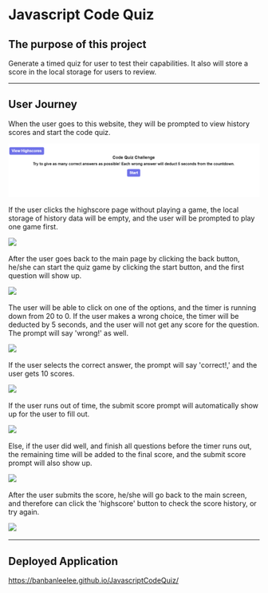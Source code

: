 # Javascript Code Quiz

## The purpose of this project
Generate a timed quiz for user to test their capabilities. It also will store a score in the local storage for users to review.

------
## User Journey
When the user goes to this website, they will be prompted to view history scores and start the code quiz.

![](./asset/image/step1.png)

If the user clicks the highscore page without playing a game, the local storage of history data will be empty, and the user will be prompted to play one game first.

![](./asset/image/step2.png")

After the user goes back to the main page by clicking the back button, he/she can start the quiz game by clicking the start button, and the first question will show up.

![](./asset/image/step3.png")

The user will be able to click on one of the options, and the timer is running down from 20 to 0. If the user makes a wrong choice, the timer will be deducted by 5 seconds, and the user will not get any score for the question. The prompt will say 'wrong!' as well. 

![](./asset/image/step4.png")

If the user selects the correct answer, the prompt will say 'correct!,' and the user gets 10 scores. 

![](./asset/image/step5.png")

If the user runs out of time, the submit score prompt will automatically show up for the user to fill out.

![](./asset/image/step6.png")

Else, if the user did well, and finish all questions before the timer runs out, the remaining time will be added to the final score, and the submit score prompt will also show up.

![](./asset/image/step7.png")

After the user submits the score, he/she will go back to the main screen, and therefore can click the 'highscore' button to check the score history, or try again.

![](/asset/image/step8.png")

------
## Deployed Application
https://banbanleelee.github.io/JavascriptCodeQuiz/